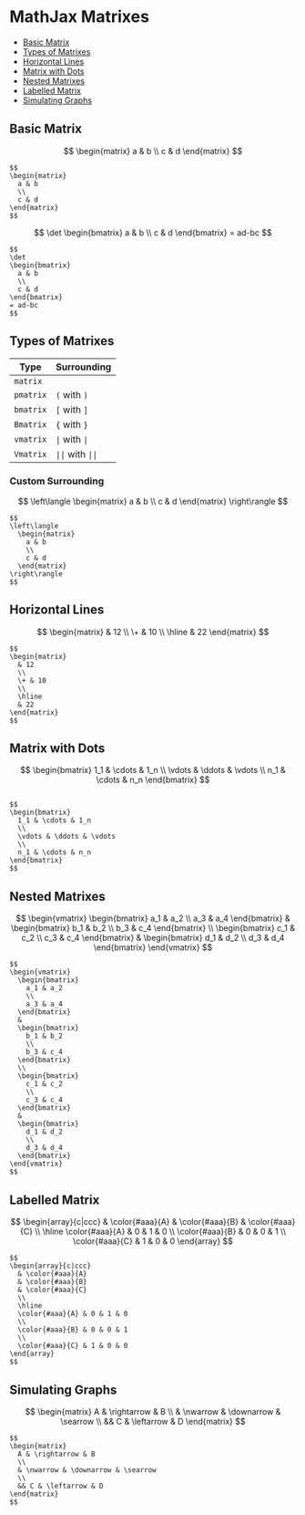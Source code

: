 # MathJax Matrixes

- [Basic Matrix](#basic-matrix)
- [Types of Matrixes](#types-of-matrixes)
- [Horizontal Lines](#horizontal-lines)
- [Matrix with Dots](#matrix-with-dots)
- [Nested Matrixes](#nested-matrixes)
- [Labelled Matrix](#labelled-matrix)
- [Simulating Graphs](#simulating-graphs)

## Basic Matrix

$$
\begin{matrix}
a & b
\\
c & d
\end{matrix}
$$

```
$$
\begin{matrix}
  a & b
  \\
  c & d
\end{matrix}
$$
```

$$
\det
\begin{bmatrix}
a & b
\\
c & d
\end{bmatrix}
= ad-bc
$$

```
$$
\det
\begin{bmatrix}
  a & b
  \\
  c & d
\end{bmatrix}
= ad-bc
$$
```

## Types of Matrixes

| Type | Surrounding |
|--|--|
|`matrix`| |
|`pmatrix`|`(` with `)`|
|`bmatrix`|`[` with `]`|
|`Bmatrix`|`{` with `}`|
|`vmatrix`|`\|` with `\|`|
| `Vmatrix` | `\|\|` with `\|\|` |

### Custom Surrounding

$$
\left\langle
\begin{matrix}
a & b
\\
c & d
\end{matrix}
\right\rangle
$$

```
$$
\left\langle
  \begin{matrix}
    a & b
    \\
    c & d
  \end{matrix}
\right\rangle
$$
```

## Horizontal Lines

$$
\begin{matrix}
& 12
\\
\+ & 10
\\
\hline
& 22
\end{matrix}
$$

```
$$
\begin{matrix}
  & 12
  \\
  \+ & 10
  \\
  \hline
  & 22
\end{matrix}
$$
```

## Matrix with Dots

$$
\begin{bmatrix}
1_1 & \cdots & 1_n
\\
\vdots & \ddots & \vdots
\\
n_1 & \cdots & n_n
\end{bmatrix}
$$

```

$$
\begin{bmatrix}
  1_1 & \cdots & 1_n
  \\
  \vdots & \ddots & \vdots
  \\
  n_1 & \cdots & n_n
\end{bmatrix}
$$
```

## Nested Matrixes

$$
\begin{vmatrix}
\begin{bmatrix}
a_1 & a_2
\\
a_3 & a_4
\end{bmatrix}
&
\begin{bmatrix}
b_1 & b_2
\\
b_3 & c_4
\end{bmatrix}
\\
\begin{bmatrix}
c_1 & c_2
\\
c_3 & c_4
\end{bmatrix}
&
\begin{bmatrix}
d_1 & d_2
\\
d_3 & d_4
\end{bmatrix}
\end{vmatrix}
$$

```
$$
\begin{vmatrix}
  \begin{bmatrix}
    a_1 & a_2
    \\
    a_3 & a_4
  \end{bmatrix}
  &
  \begin{bmatrix}
    b_1 & b_2
    \\
    b_3 & c_4
  \end{bmatrix}
  \\
  \begin{bmatrix}
    c_1 & c_2
    \\
    c_3 & c_4
  \end{bmatrix}
  &
  \begin{bmatrix}
    d_1 & d_2
    \\
    d_3 & d_4
  \end{bmatrix}
\end{vmatrix}
$$
```

## Labelled Matrix

$$
\begin{array}{c|ccc}
& \color{#aaa}{A}
& \color{#aaa}{B}
& \color{#aaa}{C}
\\
\hline
\color{#aaa}{A} & 0 & 1 & 0
\\
\color{#aaa}{B} & 0 & 0 & 1
\\
\color{#aaa}{C} & 1 & 0 & 0
\end{array}
$$

```
$$
\begin{array}{c|ccc}
  & \color{#aaa}{A}
  & \color{#aaa}{B}
  & \color{#aaa}{C}
  \\
  \hline
  \color{#aaa}{A} & 0 & 1 & 0
  \\
  \color{#aaa}{B} & 0 & 0 & 1
  \\
  \color{#aaa}{C} & 1 & 0 & 0
\end{array}
$$
```

## Simulating Graphs

$$
\begin{matrix}
A & \rightarrow & B
\\
& \nwarrow & \downarrow & \searrow
\\
&& C & \leftarrow & D
\end{matrix}
$$

```
$$
\begin{matrix}
  A & \rightarrow & B
  \\
  & \nwarrow & \downarrow & \searrow
  \\
  && C & \leftarrow & D
\end{matrix}
$$
```
